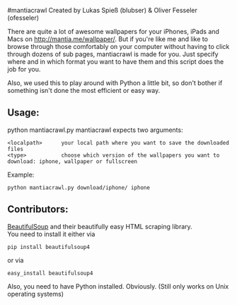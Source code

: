 #mantiacrawl
Created by Lukas Spieß (blubser) & Oliver Fesseler (ofesseler)

There are quite a lot of awesome wallpapers for your iPhones, iPads and Macs on http://mantia.me/wallpaper/. But if you're like me and like to browse through those comfortably on your computer without having to click through dozens of sub pages, mantiacrawl is made for you.
Just specify where and in which format you want to have them and this script does the job for you.

Also, we used this to play around with Python a little bit, so don't bother if something isn't done the most efficient or easy way.

## Usage:
python mantiacrawl.py <localpath> <type>
mantiacrawl expects two arguments:

    <localpath>      your local path where you want to save the downloaded files  
    <type>           choose which version of the wallpapers you want to download: iphone, wallpaper or fullscreen


Example: 

    python mantiacrawl.py download/iphone/ iphone

## Contributors:
[BeautifulSoup](http://www.crummy.com/software/BeautifulSoup/) and their beautifully easy HTML scraping library.  
You need to install it either via

    pip install beautifulsoup4
or via

    easy_install beautifulsoup4

Also, you need to have Python installed. Obviously.
(Still only works on Unix operating systems)
